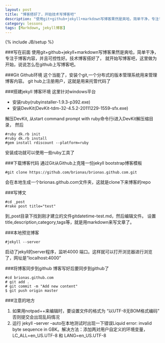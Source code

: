 ```yaml
---
layout: post
title: "博客搭好了，开始技术写博客吧"
description: "使用git+github+jekyll+markdown写博客果然是爽哈，简单干净，专注于博客内容，并且可控性好。技术博客搭好了，开始技术写博客吧"
category: lessons
tags: [Markdown, jekyll博客]
---
```

{% include JB/setup %}

###写在前面
使用git+github+jekyll+markdown写博客果然是爽哈，简单干净，专注于博客内容，并且可控性好。技术博客搭好了，
就开始写博客吧，这里做为开始，说说怎么在github上写博客吧。

###Git Github环境
这个当能了，安装个git,一个分布式的版本管理系统用来管理博客内容。
git hub上注册用户，这就是用来托管代码了

###搭建jekyll 博客环境
这里针对windows平台

* 安装ruby(rubyinstaller-1.9.3-p392.exe) 
* 安装DevKit(DevKit-tdm-32-4.5.2-20111229-1559-sfx.exe)

解压DevKit, 从start command prompt with ruby命令行i进入DevKit解压缩目录， 然后

    #ruby dk.rb init
    #ruby dk.rb install
    #gem install rdiscount --platform=ruby
    
安装成功就可以使用一些ruby工具了

###下载博客代码
通过Git从Github上克隆一份jekyll bootstrap博客模板

    #git clone https://github.com/brionas/brionas.github.com.git

会在本地生成一个brionas.github.com文件夹，这就是clone下来博客的repo

###写博文 

    #cd _post
    #rake post title="test"
    
到_post目录下找到刚才建立的文件gitdatetime-test.md，然后编辑文件。
设置title,description,category,tags等，就是用markdown来写文章了。

###本地预览博客

    #jekyll --server

启动了jekyll的server程序，监听4000 端口。这样就可以打开浏览器进行浏览了，网址是”localhost:4000”


###将博客同步到github
博客写好后要同步到github了

    #cd brionas.github.com
    # git add .
    # git commit -m "Add new content" 
    $ git push origin master

###注意的地方
1. 如果用notpad++来编辑时，要设置文件的格式为 “以UTF-8无BOM格式编码” 否则提交会出现乱码情况
2. 运行 jekyll –server –auto在本地测试时出现一下错误Liquid error: invalid byte sequence in GBK。解决方法：添加两对用户自定义的环境变量，LC_ALL=en_US.UTF-8 和 LANG=en_US.UTF-8









